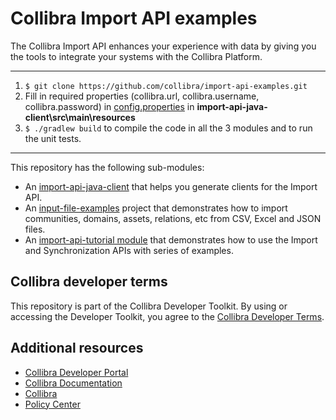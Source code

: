 # Collibra Import API examples

The Collibra Import API enhances your experience with data by giving you the tools to integrate your systems with the Collibra Platform.
___
1. `$ git clone https://github.com/collibra/import-api-examples.git`
1. Fill in required properties (collibra.url, collibra.username, collibra.password) in [config.properties](import-api-java-client/src/main/resources/config.properties) in **import-api-java-client\src\main\resources**
1. `$ ./gradlew build` to compile the code in all the 3 modules and to run the unit tests.
___

This repository has the following sub-modules:
- An [import-api-java-client](import-api-java-client/README.md) that helps you generate clients for the Import API.
- An [input-file-examples](input-file-examples/README.md) project that demonstrates how to import communities, domains, assets, relations, etc from CSV, Excel and JSON files.
- An [import-api-tutorial module](import-api-tutorial/README.md) that demonstrates how to use the Import and Synchronization APIs with series of examples.

## Collibra developer terms

This repository is part of the Collibra Developer Toolkit. By using or accessing
the Developer Toolkit, you agree to the [Collibra Developer Terms](https://www.collibra.com/developer-terms).

<a name="resources"></a>
## Additional resources

- [Collibra Developer Portal](https://developer.collibra.com/)
- [Collibra Documentation](https://community.collibra.com/documentation/)
- [Collibra](https://www.collibra.com/)
- [Policy Center](https://www.collibra.com/policies/)
